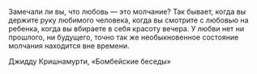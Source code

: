 
Замечали ли вы, что любовь — это молчание? Так бывает, когда вы держите руку любимого человека, когда вы смотрите с любовью на ребенка, когда вы вбираете в себя красоту вечера. У любви нет ни прошлого, ни будущего, точно так же необыкновенное состояние молчания находится вне времени.  
  
Джидду Кришнамурти, «Бомбейские беседы»